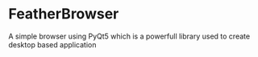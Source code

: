 # FeatherBrowser

A simple browser using PyQt5 which is a powerfull library used to create desktop based application 

